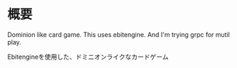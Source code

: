 # 概要
Dominion like card game. This uses ebitengine.
And I'm trying grpc for mutil play.

Ebitengineを使用した、ドミニオンライクなカードゲーム